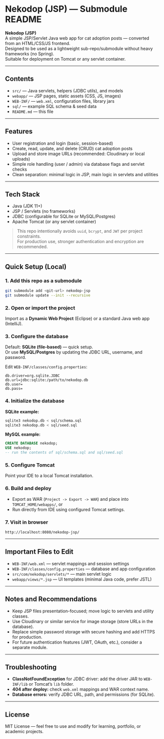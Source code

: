 # Nekodop (JSP) — Submodule README

**Nekodop (JSP)**  
A simple JSP/Servlet Java web app for cat adoption posts — converted from an HTML/CSS/JS frontend.  
Designed to be used as a lightweight sub-repo/submodule without heavy frameworks (no Spring).  
Suitable for deployment on Tomcat or any servlet container.

---

## Contents
- `src/` — Java servlets, helpers (JDBC utils), and models  
- `webapp/` — JSP pages, static assets (CSS, JS, images)  
- `WEB-INF/` — `web.xml`, configuration files, library jars  
- `sql/` — example SQL schema & seed data  
- `README.md` — this file

---

## Features
- User registration and login (basic, session-based)  
- Create, read, update, and delete (CRUD) cat adoption posts  
- Upload and store image URLs (recommended: Cloudinary or local uploads)  
- Simple role handling (user / admin) via database flags and servlet checks  
- Clean separation: minimal logic in JSP, main logic in servlets and utilities

---

## Tech Stack
- Java (JDK 11+)  
- JSP / Servlets (no frameworks)  
- JDBC (configurable for SQLite or MySQL/Postgres)  
- Apache Tomcat (or any servlet container)

> This repo intentionally avoids `uuid`, `bcrypt`, and `JWT` per project constraints.  
> For production use, stronger authentication and encryption are recommended.

---

## Quick Setup (Local)

### 1. Add this repo as a submodule
```bash
git submodule add <git-url> nekodop-jsp
git submodule update --init --recursive
```

### 2. Open or import the project
Import as a **Dynamic Web Project** (Eclipse) or a standard Java web app (IntelliJ).

### 3. Configure the database
Default: **SQLite (file-based)** — quick setup.  
Or use **MySQL/Postgres** by updating the JDBC URL, username, and password.

Edit `WEB-INF/classes/config.properties`:
```properties
db.driver=org.sqlite.JDBC
db.url=jdbc:sqlite:/path/to/nekodop.db
db.user=
db.pass=
```

### 4. Initialize the database
**SQLite example:**
```bash
sqlite3 nekodop.db < sql/schema.sql
sqlite3 nekodop.db < sql/seed.sql
```

**MySQL example:**
```sql
CREATE DATABASE nekodop;
USE nekodop;
-- run the contents of sql/schema.sql and sql/seed.sql
```

### 5. Configure Tomcat
Point your IDE to a local Tomcat installation.

### 6. Build and deploy
- Export as WAR (`Project -> Export -> WAR`) and place into `TOMCAT_HOME/webapps/`, or  
- Run directly from IDE using configured Tomcat settings.

### 7. Visit in browser
```
http://localhost:8080/nekodop-jsp/
```

---

## Important Files to Edit
- `WEB-INF/web.xml` — servlet mappings and session settings  
- `WEB-INF/classes/config.properties` — database and app configuration  
- `src/com/nekodop/servlets/*` — main servlet logic  
- `webapp/views/*.jsp` — UI templates (minimal Java code, prefer JSTL)

---

## Notes and Recommendations
- Keep JSP files presentation-focused; move logic to servlets and utility classes.  
- Use Cloudinary or similar service for image storage (store URLs in the database).  
- Replace simple password storage with secure hashing and add HTTPS for production.  
- For future authentication features (JWT, OAuth, etc.), consider a separate module.

---

## Troubleshooting
- **ClassNotFoundException** for JDBC driver: add the driver JAR to `WEB-INF/lib` or Tomcat’s `lib` folder.  
- **404 after deploy:** check `web.xml` mappings and WAR context name.  
- **Database errors:** verify JDBC URL, path, and permissions (for SQLite).

---

## License
MIT License — feel free to use and modify for learning, portfolio, or academic projects.
